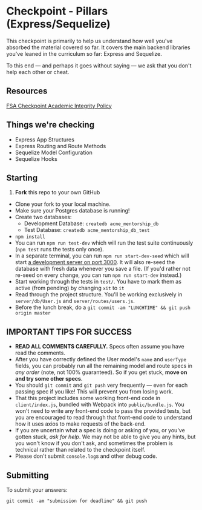 # Checkpoint - Pillars (Express/Sequelize)


This checkpoint is primarily to help us understand how well you've absorbed the material covered so far. It covers the main backend libraries you've leaned in the curriculum so far: Express and Sequelize.

To this end — and perhaps it goes without saying — we ask that you don't help each other or cheat.

## Resources

[FSA Checkpoint Academic Integrity Policy](https://gist.github.com/short-matthew-f/2ef877e84d6624626ec4fcc5d899936b)

## Things we're checking

* Express App Structures
* Express Routing and Route Methods
* Sequelize Model Configuration
* Sequelize Hooks

## Starting

1. **Fork** this repo to your own GitHub
* Clone your fork to your local machine.
* Make sure your Postgres database is running!
* Create two databases:
  * Development Database: `createdb acme_mentorship_db`
  * Test Database: `createdb acme_mentorship_db_test`
* `npm install`
* You can run `npm run test-dev` which will run the test suite continuously (`npm test` runs the tests only once).
* In a separate terminal, you can run `npm run start-dev-seed` which will start [a development server on port 3000](http://localhost:3000). It will also re-seed the database with fresh data whenever you save a file. (If you'd rather not re-seed on every change, you can run `npm run start-dev` instead.)
* Start working through the tests in `test/`.  You have to mark them as active (from pending) by changing `xit` to `it`
* Read through the project structure. You'll be working exclusively in `server/db/User.js` and `server/routes/users.js`.
* Before the lunch break, do a `git commit -am "LUNCHTIME" && git push origin master`

## IMPORTANT TIPS FOR SUCCESS

* **READ ALL COMMENTS CAREFULLY.** Specs often assume you have read the comments.
* After you have correctly defined the User model's `name` and `userType` fields, you can probably run all the remaining model and route specs in *any order* (note, not 100% guaranteed). So if you get stuck, **move on and try some other specs**.
* You should `git commit` and `git push` very frequently — even for each passing spec if you like! This will prevent you from losing work.
* That this project includes some working front-end code in `client/index.js`, bundled with Webpack into `public/bundle.js`. You won't need to write any front-end code to pass the provided tests, but you are encouraged to read through that front-end code to understand how it uses axios to make requests of the back-end.
* If you are uncertain what a spec is doing or asking of you, or you've gotten stuck, *ask for help*. We may not be able to give you any hints, but you won't know if you don't ask, and sometimes the problem is technical rather than related to the checkpoint itself.
* Please don't submit `console.log`s and other debug code.

## Submitting

To submit your answers:

`git commit -am "submission for deadline" && git push`
